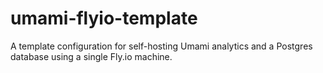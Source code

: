 # umami-flyio-template
A template configuration for self-hosting Umami analytics and a Postgres database using a single Fly.io machine.
